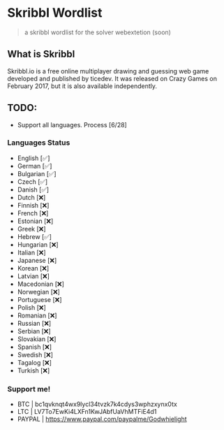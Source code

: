 # Skribbl Wordlist

> a skribbl wordlist for the solver webextetion (soon)
## What is Skribbl
Skribbl.io is a free online multiplayer drawing and guessing web game developed and published by ticedev. It was released on Crazy Games on February 2017, but it is also available independently.

## TODO:

- Support all languages. Process [6/28]
  
### Languages Status
- English [✅]
- German [✅]
- Bulgarian [✅]
- Czech [✅]
- Danish [✅]
- Dutch [❌]
- Finnish [❌]
- French [❌]
- Estonian [❌]
- Greek [❌]
- Hebrew [✅]
- Hungarian [❌]
- Italian [❌]
- Japanese [❌]
- Korean [❌]
- Latvian [❌]
- Macedonian [❌]
- Norwegian [❌]
- Portuguese [❌]
- Polish [❌]
- Romanian [❌]
- Russian [❌]
- Serbian [❌]
- Slovakian [❌]
- Spanish [❌]
- Swedish [❌]
- Tagalog [❌]
- Turkish [❌]

### Support me!
- BTC | bc1qvknqt4wx9lycl34tvzk7k4cdys3wphzxynx0tx
- LTC | LV7To7EwKi4LXFn1KwJAbfUaVhMTFiE4d1
- PAYPAL | https://www.paypal.com/paypalme/Godwhielight
